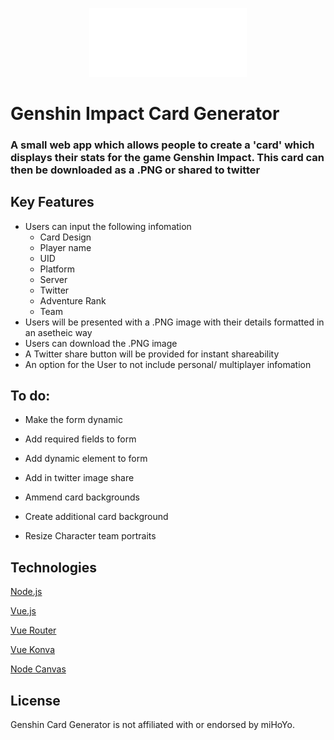 

<p align="center"><img src="./src/assets/genshin-logo.png" width="50%">

Genshin Impact Card Generator
=====
### A small web app which allows people to create a 'card' which displays their stats for the game Genshin Impact. This card can then be downloaded as a .PNG or shared to twitter 


## Key Features

- Users can input the following infomation
    - Card Design
    - Player name
    - UID
    - Platform
    - Server
    - Twitter
    - Adventure Rank
    - Team
- Users will be presented with a .PNG image with their details formatted in an asetheic way
- Users can download the .PNG image
- A Twitter share button will be provided for instant shareability
- An option for the User to not include personal/ multiplayer infomation

## To do:

- Make the form dynamic
- Add required fields to form
- Add dynamic element to form
- Add in twitter image share 

- Ammend card backgrounds
- Create additional card background
- Resize Character team portraits 

## Technologies
[Node.js](https://nodejs.org/)

[Vue.js](https://vuejs.org/)

[Vue Router](https://router.vuejs.org/)

[Vue Konva](https://konvajs.org/docs/vue/index.html)

[Node Canvas](https://github.com/Automattic/node-canvas)

## License

Genshin Card Generator is not affiliated with or endorsed by miHoYo.
